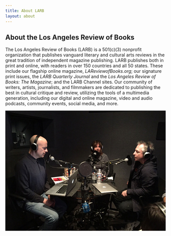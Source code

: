 ```yaml
---
title: About LARB
layout: about
---
```


## About the Los Angeles Review of Books

The Los Angeles Review of Books (LARB) is a 501(c)(3) nonprofit organization
that publishes vanguard literary and cultural arts reviews in the great
tradition of independent magazine publishing. LARB publishes both in print and
online, with readers in over 150 countries and all 50 states. These include our
flagship online magazine, _LAReviewofBooks.org_; our signature print issues, the
_LARB Quarterly Journal_ and the _Los Angeles Review of Books: The Magazine_; and
the LARB Channel sites. Our community of writers, artists, journalists, and
filmmakers are dedicated to publishing the best in cultural critique and review,
utilizing the tools of a multimedia generation, including our digital and online
magazine, video and audio podcasts, community events, social media, and more.

![](assets/images/larb-studio.jpg)
